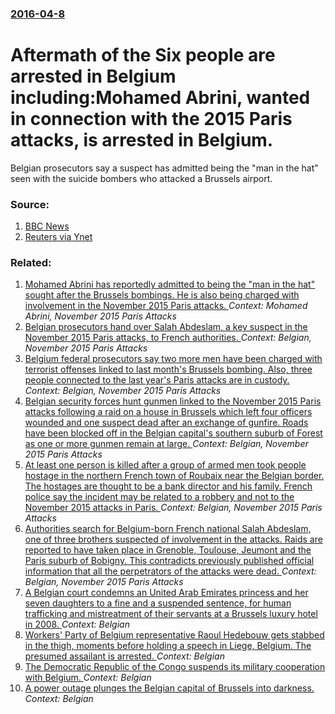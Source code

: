 ### [2016-04-8](/news/2016/04/8/index.md)

# Aftermath of the Six people are arrested in Belgium including:Mohamed Abrini, wanted in connection with the 2015 Paris attacks, is arrested in Belgium. 

Belgian prosecutors say a suspect has admitted being the &quot;man in the hat&quot; seen with the suicide bombers who attacked a Brussels airport.


### Source:

1. [BBC News](http://www.bbc.com/news/world-europe-36005709)
2. [Reuters via Ynet](http://www.ynetnews.com/articles/0,7340,L-4789022,00.html)

### Related:

1. [Mohamed Abrini has reportedly admitted to being the "man in the hat" sought after the Brussels bombings. He is also being charged with involvement in the November 2015 Paris attacks. ](/news/2016/04/9/mohamed-abrini-has-reportedly-admitted-to-being-the-man-in-the-hat-sought-after-the-brussels-bombings-he-is-also-being-charged-with-invol.md) _Context: Mohamed Abrini, November 2015 Paris Attacks_
2. [Belgian prosecutors hand over Salah Abdeslam, a key suspect in the November 2015 Paris attacks, to French authorities. ](/news/2016/04/27/belgian-prosecutors-hand-over-salah-abdeslam-a-key-suspect-in-the-november-2015-paris-attacks-to-french-authorities.md) _Context: Belgian, November 2015 Paris Attacks_
3. [  Belgium federal prosecutors say two more men have been charged with terrorist offenses linked to last month's Brussels bombing. Also, three people connected to the last year's Paris attacks are in custody. ](/news/2016/04/12/belgium-federal-prosecutors-say-two-more-men-have-been-charged-with-terrorist-offenses-linked-to-last-month-s-brussels-bombing-also-thre.md) _Context: Belgian, November 2015 Paris Attacks_
4. [Belgian security forces hunt gunmen linked to the November 2015 Paris attacks following a raid on a house in Brussels which left four officers wounded and one suspect dead after an exchange of gunfire. Roads have been blocked off in the Belgian capital's southern suburb of Forest as one or more gunmen remain at large. ](/news/2016/03/15/belgian-security-forces-hunt-gunmen-linked-to-the-november-2015-paris-attacks-following-a-raid-on-a-house-in-brussels-which-left-four-office.md) _Context: Belgian, November 2015 Paris Attacks_
5. [At least one person is killed after a group of armed men took people hostage in the northern French town of Roubaix near the Belgian border. The hostages are thought to be a bank director and his family. French police say the incident may be related to a robbery and not to the November 2015 attacks in Paris. ](/news/2015/11/24/at-least-one-person-is-killed-after-a-group-of-armed-men-took-people-hostage-in-the-northern-french-town-of-roubaix-near-the-belgian-border.md) _Context: Belgian, November 2015 Paris Attacks_
6. [Authorities search for Belgium-born French national Salah Abdeslam, one of three brothers suspected of involvement in the attacks. Raids are reported to have taken place in Grenoble, Toulouse, Jeumont and the Paris suburb of Bobigny. This contradicts previously published official information that all the perpetrators of the attacks were dead. ](/news/2015/11/16/authorities-search-for-belgium-born-french-national-salah-abdeslam-one-of-three-brothers-suspected-of-involvement-in-the-attacks-raids-are.md) _Context: Belgian, November 2015 Paris Attacks_
7. [A Belgian court condemns an United Arab Emirates princess and her seven daughters to a fine and a suspended sentence, for human trafficking and mistreatment of their servants at a Brussels luxury hotel in 2008. ](/news/2017/06/23/a-belgian-court-condemns-an-united-arab-emirates-princess-and-her-seven-daughters-to-a-fine-and-a-suspended-sentence-for-human-trafficking.md) _Context: Belgian_
8. [Workers' Party of Belgium representative Raoul Hedebouw gets stabbed in the thigh, moments before holding a speech in Liege, Belgium. The presumed assailant is arrested.  ](/news/2017/05/1/workers-party-of-belgium-representative-raoul-hedebouw-gets-stabbed-in-the-thigh-moments-before-holding-a-speech-in-lia-ge-belgium-the-p.md) _Context: Belgian_
9. [The Democratic Republic of the Congo suspends its military cooperation with Belgium. ](/news/2017/04/13/the-democratic-republic-of-the-congo-suspends-its-military-cooperation-with-belgium.md) _Context: Belgian_
10. [A power outage plunges the Belgian capital of Brussels into darkness. ](/news/2017/02/9/a-power-outage-plunges-the-belgian-capital-of-brussels-into-darkness.md) _Context: Belgian_
